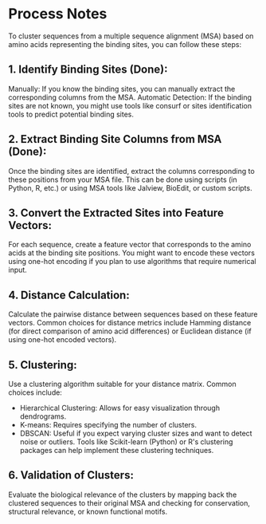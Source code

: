 # Process Notes
To cluster sequences from a multiple sequence alignment (MSA) based on amino acids representing the binding sites, you can follow these steps:

## 1. Identify Binding Sites (Done):
Manually: If you know the binding sites, you can manually extract the corresponding columns from the MSA.
Automatic Detection: If the binding sites are not known, you might use tools like consurf or sites identification tools to predict potential binding sites.

## 2. Extract Binding Site Columns from MSA (Done):
Once the binding sites are identified, extract the columns corresponding to these positions from your MSA file.
This can be done using scripts (in Python, R, etc.) or using MSA tools like Jalview, BioEdit, or custom scripts.

## 3. Convert the Extracted Sites into Feature Vectors:
For each sequence, create a feature vector that corresponds to the amino acids at the binding site positions.
You might want to encode these vectors using one-hot encoding if you plan to use algorithms that require numerical input.

## 4. Distance Calculation:
Calculate the pairwise distance between sequences based on these feature vectors.
Common choices for distance metrics include Hamming distance (for direct comparison of amino acid differences) or Euclidean distance (if using one-hot encoded vectors).

## 5. Clustering:
Use a clustering algorithm suitable for your distance matrix. Common choices include:
* Hierarchical Clustering: Allows for easy visualization through dendrograms.
* K-means: Requires specifying the number of clusters.
* DBSCAN: Useful if you expect varying cluster sizes and want to detect noise or outliers.
Tools like Scikit-learn (Python) or R's clustering packages can help implement these clustering techniques.

## 6. Validation of Clusters:
Evaluate the biological relevance of the clusters by mapping back the clustered sequences to their original MSA and checking for conservation, structural relevance, or known functional motifs.